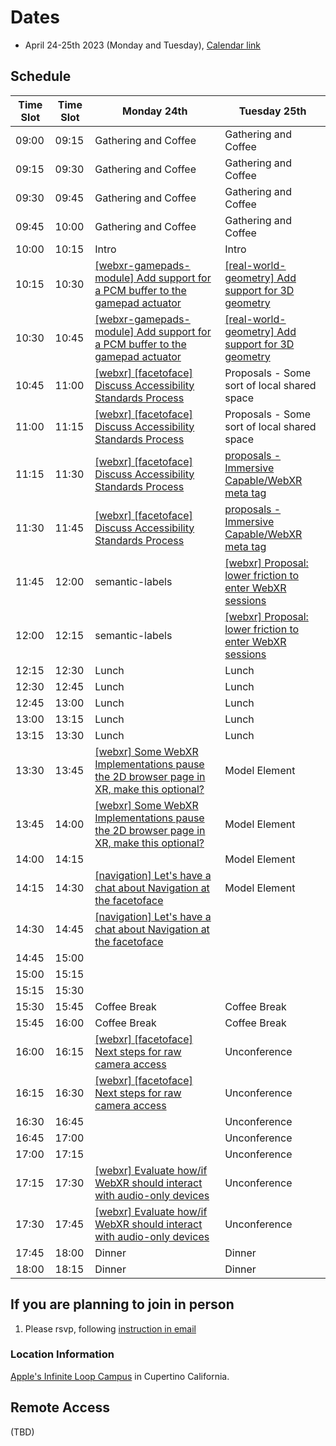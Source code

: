 # Dates

- April 24-25th 2023 (Monday and Tuesday), [Calendar link](https://www.w3.org/events/meetings/dafb4b2a-82eb-4453-a607-43bf31e857b2#participants)

## Schedule

| Time Slot | Time Slot | Monday 24th                                                                                                                                      | Tuesday 25th                                                                                                        |
| --------- | --------- | ------------------------------------------------------------------------------------------------------------------------------------------------ | ------------------------------------------------------------------------------------------------------------------- |
| 09:00     | 09:15     | Gathering and Coffee                                                                                                                             | Gathering and Coffee                                                                                                |
| 09:15     | 09:30     | Gathering and Coffee                                                                                                                             | Gathering and Coffee                                                                                                |
| 09:30     | 09:45     | Gathering and Coffee                                                                                                                             | Gathering and Coffee                                                                                                |
| 09:45     | 10:00     | Gathering and Coffee                                                                                                                             | Gathering and Coffee                                                                                                |
| 10:00     | 10:15     | Intro                                                                                                                                            | Intro                                                                                                               |
| 10:15     | 10:30     | [[webxr-gamepads-module] Add support for a PCM buffer to the gamepad actuator](https://github.com/immersive-web/webxr-gamepads-module/issues/58) | [[real-world-geometry] Add support for 3D geometry](https://github.com/immersive-web/real-world-geometry/issues/38) |
| 10:30     | 10:45     | [[webxr-gamepads-module] Add support for a PCM buffer to the gamepad actuator](https://github.com/immersive-web/webxr-gamepads-module/issues/58) | [[real-world-geometry] Add support for 3D geometry](https://github.com/immersive-web/real-world-geometry/issues/38) |
| 10:45     | 11:00     | [[webxr] [facetoface] Discuss Accessibility Standards Process](https://github.com/immersive-web/webxr/issues/1320)                               | Proposals - Some sort of local shared space                                                                         |
| 11:00     | 11:15     | [[webxr] [facetoface] Discuss Accessibility Standards Process](https://github.com/immersive-web/webxr/issues/1320)                               | Proposals - Some sort of local shared space                                                                         |
| 11:15     | 11:30     | [[webxr] [facetoface] Discuss Accessibility Standards Process](https://github.com/immersive-web/webxr/issues/1320)                               | [proposals - Immersive Capable/WebXR meta tag](https://github.com/immersive-web/proposals/issues/84)                |
| 11:30     | 11:45     | [[webxr] [facetoface] Discuss Accessibility Standards Process](https://github.com/immersive-web/webxr/issues/1320)                               | [proposals - Immersive Capable/WebXR meta tag](https://github.com/immersive-web/proposals/issues/84)                |
| 11:45     | 12:00     | semantic-labels                                                                                                                                  | [[webxr] Proposal: lower friction to enter WebXR sessions](https://github.com/immersive-web/webxr/issues/1267)      |
| 12:00     | 12:15     | semantic-labels                                                                                                                                  | [[webxr] Proposal: lower friction to enter WebXR sessions](https://github.com/immersive-web/webxr/issues/1267)      |
| 12:15     | 12:30     | Lunch                                                                                                                                            | Lunch                                                                                                               |
| 12:30     | 12:45     | Lunch                                                                                                                                            | Lunch                                                                                                               |
| 12:45     | 13:00     | Lunch                                                                                                                                            | Lunch                                                                                                               |
| 13:00     | 13:15     | Lunch                                                                                                                                            | Lunch                                                                                                               |
| 13:15     | 13:30     | Lunch                                                                                                                                            | Lunch                                                                                                               |
| 13:30     | 13:45     | [[webxr] Some WebXR Implementations pause the 2D browser page in XR, make this optional?](https://github.com/immersive-web/webxr/issues/1317)    | Model Element                                                                                                       |
| 13:45     | 14:00     | [[webxr] Some WebXR Implementations pause the 2D browser page in XR, make this optional?](https://github.com/immersive-web/webxr/issues/1317)    | Model Element                                                                                                       |
| 14:00     | 14:15     |                                                                                                                                                  | Model Element                                                                                                       |
| 14:15     | 14:30     | [[navigation] Let's have a chat about Navigation at the facetoface](https://github.com/immersive-web/navigation/issues/13)                       | Model Element                                                                                                       |
| 14:30     | 14:45     | [[navigation] Let's have a chat about Navigation at the facetoface](https://github.com/immersive-web/navigation/issues/13)                       |                                                                                                                     |
| 14:45     | 15:00     |                                                                                                                                                  |                                                                                                                     |
| 15:00     | 15:15     |                                                                                                                                                  |                                                                                                                     |
| 15:15     | 15:30     |                                                                                                                                                  |                                                                                                                     |
| 15:30     | 15:45     | Coffee Break                                                                                                                                     | Coffee Break                                                                                                        |
| 15:45     | 16:00     | Coffee Break                                                                                                                                     | Coffee Break                                                                                                        |
| 16:00     | 16:15     | [[webxr] [facetoface] Next steps for raw camera access](https://github.com/immersive-web/webxr/issues/1273)                                      | Unconference                                                                                                        |
| 16:15     | 16:30     | [[webxr] [facetoface] Next steps for raw camera access](https://github.com/immersive-web/webxr/issues/1273)                                      | Unconference                                                                                                        |
| 16:30     | 16:45     |                                                                                                                                                  | Unconference                                                                                                        |
| 16:45     | 17:00     |                                                                                                                                                  | Unconference                                                                                                        |
| 17:00     | 17:15     |                                                                                                                                                  | Unconference                                                                                                        |
| 17:15     | 17:30     | [[webxr] Evaluate how/if WebXR should interact with audio-only devices](https://github.com/immersive-web/webxr/issues/892)                       | Unconference                                                                                                        |
| 17:30     | 17:45     | [[webxr] Evaluate how/if WebXR should interact with audio-only devices](https://github.com/immersive-web/webxr/issues/892)                       | Unconference                                                                                                        |
| 17:45     | 18:00     | Dinner                                                                                                                                           | Dinner                                                                                                              |
| 18:00     | 18:15     | Dinner                                                                                                                                           | Dinner                                                                                                              |

## If you are planning to join in person

1. Please rsvp, following [instruction in email](https://lists.w3.org/Archives/Public/public-immersive-web-wg/2023Jan/0006.html)

### Location Information

[Apple's Infinite Loop Campus](https://en.wikipedia.org/wiki/Apple_Campus) in Cupertino California.

## Remote Access

(TBD)

